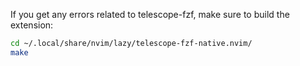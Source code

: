If you get any errors related to telescope-fzf, make sure to build the extension:

```bash
cd ~/.local/share/nvim/lazy/telescope-fzf-native.nvim/
make
```
